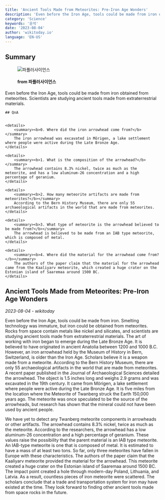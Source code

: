 ```yaml
---
title: 'Ancient Tools Made from Meteorites: Pre-Iron Age Wonders'
description: 'Even before the Iron Age, tools could be made from iron obtained from meteorites. Scientists are studying ancient tools made from extraterrestrial materials.'
category: 'Science'
keywords: '운석'
date: '2023-08-04'
author: 'wikitoday.io'
language: 'EN-US'
---
```


## Summary



<figure>
    <img src="https://cdn.popsci.co.kr/news/thumbnail/202308/21075_11258_547_v150.jpg" alt="파퓰러사이언스" />
    <figcaption>
        <h4> from 파퓰러사이언스</h4>
    </figcaption>
</figure>


Even before the Iron Age, tools could be made from iron obtained from meteorites. Scientists are studying ancient tools made from extraterrestrial materials.


    ## QnA

    
    <details>
        <summary><b>0. Where did the iron arrowhead come from?</b></summary>
        The iron arrowhead was excavated in Mörigen, a lake settlement where people were active during the Late Bronze Age.
    </details>
    
    <details>
        <summary><b>1. What is the composition of the arrowhead?</b></summary>
        The arrowhead contains 8.3% nickel, twice as much as the meteorite, and has a low aluminum-26 concentration and a high percentage of geranium.
    </details>
    
    <details>
        <summary><b>2. How many meteorite artifacts are made from meteorites?</b></summary>
        According to the Bern History Museum, there are only 55 archaeological artifacts in the world that are made from meteorites.
    </details>
    
    <details>
        <summary><b>3. What type of meteorite is the arrowhead believed to be made from?</b></summary>
        The arrowhead is believed to be made from an IAB type meteorite, which is composed of metal.
    </details>
    
    <details>
        <summary><b>4. Where did the material for the arrowhead come from?</b></summary>
        The authors of the paper claim that the material for the arrowhead came from the Kaaliyarv meteorite, which created a huge crater on the Estonian island of Saaremaa around 1500 BC.
    </details>
    


## Ancient Tools Made from Meteorites: Pre-Iron Age Wonders

_2023-08-04 - wikitoday_

Even before the Iron Age, tools could be made from iron. Smelting technology was immature, but iron could be obtained from meteorites. Rocks from space contain metals like nickel and silicates, and scientists are studying ancient tools made from extraterrestrial materials. The art of working with iron began to emerge during the Late Bronze Age. It is believed to have originated in ancient Anatolia between 1200 and 1000 B.C. However, an iron arrowhead held by the Museum of History in Bern, Switzerland, is older than the Iron Age. Scholars believe it is a weapon made from a meteorite. According to the Bern History Museum, there are only 55 archaeological artifacts in the world that are made from meteorites. A recent paper published in the Journal of Archaeological Sciences detailed the arrowhead. The object is 1.5 inches long and weighs 2.9 grams and was excavated in the 19th century. It came from Mörigen, a lake settlement where people were active during the Late Bronze Age. It is five miles from the location where the Meteorite of Twanberg struck the Earth 150,000 years ago. The meteorite was once speculated to be the source of the arrowheads, but research has shown that the mineral could not have been used by ancient people.



We have yet to detect any Twanberg meteorite components in arrowheads or other artifacts. The arrowhead contains 8.3% nickel, twice as much as the meteorite. According to the researchers, the arrowhead has a low aluminum-26 concentration and a high percentage of geranium. These values raise the possibility that the parent material is an IAB type meteorite. An IAB-type meteorite is one that is composed of metal. It is estimated to have a mass of at least two tons. So far, only three meteorites have fallen in Europe with these characteristics. The authors of the paper claim that the Kaaliyarv meteorite provided the material for the arrowhead. This meteorite created a huge crater on the Estonian island of Saaremaa around 1500 BC. The impact point created a hole through modern-day Poland, Lithuania, and Latvia. As a result, countless pieces of iron meteorite were scattered. The scholars conclude that a trade and transportation system for iron may have existed at the time. They look forward to finding other ancient tools made from space rocks in the future.
